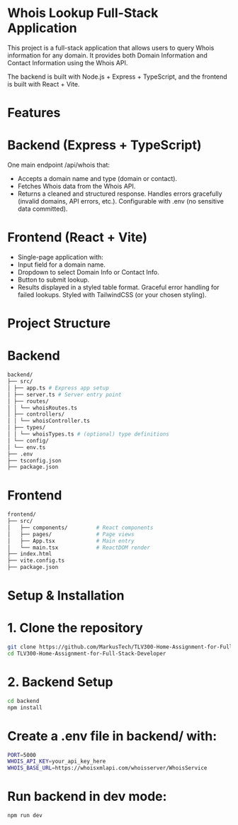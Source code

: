 # Whois Lookup Full-Stack Application

This project is a full-stack application that allows users to query Whois information for any domain.
It provides both Domain Information and Contact Information using the Whois API.

The backend is built with Node.js + Express + TypeScript, and the frontend is built with React + Vite.

# Features

# Backend (Express + TypeScript)

One main endpoint /api/whois that:

- Accepts a domain name and type (domain or contact).
- Fetches Whois data from the Whois API.
- Returns a cleaned and structured response.
  Handles errors gracefully (invalid domains, API errors, etc.).
  Configurable with .env (no sensitive data committed).

# Frontend (React + Vite)

- Single-page application with:
- Input field for a domain name.
- Dropdown to select Domain Info or Contact Info.
- Button to submit lookup.
- Results displayed in a styled table format.
  Graceful error handling for failed lookups.
  Styled with TailwindCSS (or your chosen styling).

# Project Structure

# Backend

```bash
backend/
├── src/
│ ├── app.ts # Express app setup
│ ├── server.ts # Server entry point
│ ├── routes/
│ │ └── whoisRoutes.ts
│ ├── controllers/
│ │ └── whoisController.ts
│ ├── types/
│ │ └── whoisTypes.ts # (optional) type definitions
│ └── config/
│ └── env.ts
├── .env
├── tsconfig.json
├── package.json

```

# Frontend

```bash
frontend/
├── src/
│   ├── components/         # React components
│   ├── pages/              # Page views
│   ├── App.tsx             # Main entry
│   └── main.tsx            # ReactDOM render
├── index.html
├── vite.config.ts
├── package.json

```

# Setup & Installation

# 1. Clone the repository

```bash
git clone https://github.com/MarkusTech/TLV300-Home-Assignment-for-Full-Stack-Developer.git
cd TLV300-Home-Assignment-for-Full-Stack-Developer
```

# 2. Backend Setup

```bash
cd backend
npm install
```

# Create a .env file in backend/ with:

```bash
PORT=5000
WHOIS_API_KEY=your_api_key_here
WHOIS_BASE_URL=https://whoisxmlapi.com/whoisserver/WhoisService

```

# Run backend in dev mode:

```bash
npm run dev
```
